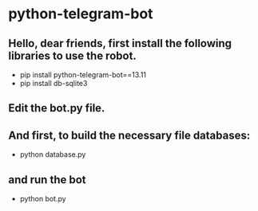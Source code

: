# python-telegram-bot
 

## Hello, dear friends, first install the following libraries to use the robot.

- pip install python-telegram-bot==13.11 
- pip install db-sqlite3

## Edit the bot.py file.

## And first, to build the necessary file databases:

- python database.py

## and run the bot

- python bot.py

